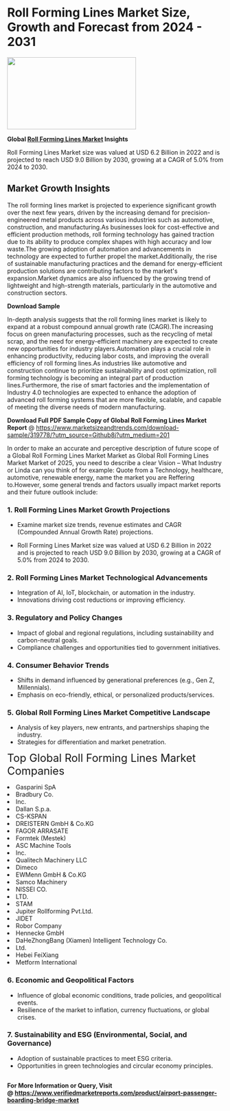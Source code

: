 <H1>Roll Forming Lines Market Size, Growth and Forecast from 2024 - 2031</H1><img class="aligncenter size-medium wp-image-584254" src="https://thirdeyenews.in/wp-content/uploads/2024/09/Global-Market-Research-300x168.jpeg" alt="" width="300" height="168" /><p><strong>Global&nbsp;<a href="https://www.marketsizeandtrends.com/download-sample/319778/?utm_source=Github8j?utm_medium=201">Roll Forming Lines Market</a> Insights</strong></p><p>Roll Forming Lines Market size was valued at USD 6.2 Billion in 2022 and is projected to reach USD 9.0 Billion by 2030, growing at a CAGR of 5.0% from 2024 to 2030.</p><p><h2>Market Growth Insights</h2> <p>The roll forming lines market is projected to experience significant growth over the next few years, driven by the increasing demand for precision-engineered metal products across various industries such as automotive, construction, and manufacturing.As businesses look for cost-effective and efficient production methods, roll forming technology has gained traction due to its ability to produce complex shapes with high accuracy and low waste.The growing adoption of automation and advancements in technology are expected to further propel the market.Additionally, the rise of sustainable manufacturing practices and the demand for energy-efficient production solutions are contributing factors to the market's expansion.Market dynamics are also influenced by the growing trend of lightweight and high-strength materials, particularly in the automotive and construction sectors.</p> <p><strong>Download Sample</strong></p> <p>In-depth analysis suggests that the roll forming lines market is likely to expand at a robust compound annual growth rate (CAGR).The increasing focus on green manufacturing processes, such as the recycling of metal scrap, and the need for energy-efficient machinery are expected to create new opportunities for industry players.Automation plays a crucial role in enhancing productivity, reducing labor costs, and improving the overall efficiency of roll forming lines.As industries like automotive and construction continue to prioritize sustainability and cost optimization, roll forming technology is becoming an integral part of production lines.Furthermore, the rise of smart factories and the implementation of Industry 4.0 technologies are expected to enhance the adoption of advanced roll forming systems that are more flexible, scalable, and capable of meeting the diverse needs of modern manufacturing.</p> <p><span class=""><strong>Download Full PDF Sample Copy of Global Roll Forming Lines Market Report</strong> @ <a href="https://www.marketsizeandtrends.com/download-sample/319778/?utm_source=Github8j?utm_medium=201" target="_blank">https://www.marketsizeandtrends.com/download-sample/319778/?utm_source=Github8j?utm_medium=201</a></span></p><p>In order to make an accurate and perceptive description of future scope of a Global&nbsp;Roll Forming Lines Market Market as Global&nbsp;Roll Forming Lines Market Market of 2025, you need to describe a clear Vision &ndash; What Industry or Linda can you think of for example: Quote from a Technology, healthcare, automotive, renewable energy, name the market you are Reffering to.However, some general trends and factors usually impact market reports and their future outlook include:</p><h3>1.&nbsp;<strong>Roll Forming Lines Market Growth Projections</strong></h3><ul><li>Examine market size trends, revenue estimates and CAGR (Compounded Annual Growth Rate) projections.</li><li><p>Roll Forming Lines Market size was valued at USD 6.2 Billion in 2022 and is projected to reach USD 9.0 Billion by 2030, growing at a CAGR of 5.0% from 2024 to 2030.</p></li></ul><h3>2.&nbsp;<strong>Roll Forming Lines Market Technological Advancements</strong></h3><ul><li>Integration of AI, IoT, blockchain, or automation in the industry.</li><li>Innovations driving cost reductions or improving efficiency.</li></ul><h3>3.&nbsp;<strong>Regulatory and Policy Changes</strong></h3><ul><li>Impact of global and regional regulations, including sustainability and carbon-neutral goals.</li><li>Compliance challenges and opportunities tied to government initiatives.</li></ul><h3>4.&nbsp;<strong>Consumer Behavior Trends</strong></h3><ul><li>Shifts in demand influenced by generational preferences (e.g., Gen Z, Millennials).</li><li>Emphasis on eco-friendly, ethical, or personalized products/services.</li></ul><h3>5.&nbsp;<strong>Global Roll Forming Lines Market Competitive Landscape</strong></h3><ul><li>Analysis of key players, new entrants, and partnerships shaping the industry.</li><li>Strategies for differentiation and market penetration.</li></ul><p data-pm-slice="1 1 []"><span style="color: inherit; font-family: inherit; font-size: 25px;">Top Global Roll Forming Lines Market Companies</span></p><div class="" data-test-id=""><p><li>Gasparini SpA</li><li> Bradbury Co.</li><li> Inc.</li><li> Dallan S.p.a.</li><li> CS-KSPAN</li><li> DREISTERN GmbH & Co.KG</li><li> FAGOR ARRASATE</li><li> Formtek (Mestek)</li><li> ASC Machine Tools</li><li> Inc.</li><li> Qualitech Machinery LLC</li><li> Dimeco</li><li> EWMenn GmbH & Co.KG</li><li> Samco Machinery</li><li> NISSEI CO.</li><li> LTD.</li><li> STAM</li><li> Jupiter Rollforming Pvt.Ltd.</li><li> JIDET</li><li> Robor Company</li><li> Hennecke GmbH</li><li> DaHeZhongBang (Xiamen) Intelligent Technology Co.</li><li>Ltd.</li><li> Hebei FeiXiang</li><li> Metform International</li></p></div><h3>6.&nbsp;<strong>Economic and Geopolitical Factors</strong></h3><ul><li>Influence of global economic conditions, trade policies, and geopolitical events.</li><li>Resilience of the market to inflation, currency fluctuations, or global crises.</li></ul><h3>7.&nbsp;<strong>Sustainability and ESG (Environmental, Social, and Governance)</strong></h3><ul><li>Adoption of sustainable practices to meet ESG criteria.</li><li>Opportunities in green technologies and circular economy principles.</li></ul><h2><strong style="font-size: 14px;">For More Information or Query, Visit @&nbsp;</strong><a style="background-color: #ffffff; font-size: 14px;" href="https://www.marketsizeandtrends.com/report/roll-forming-lines-market/" target="_blank">https://www.verifiedmarketreports.com/product/airport-passenger-boarding-bridge-market</a></h2>